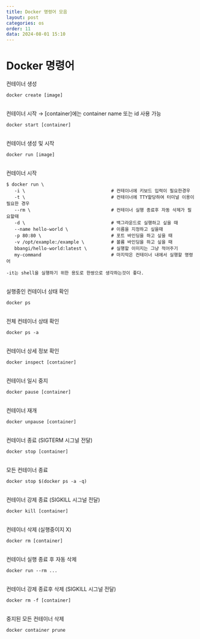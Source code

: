 ```yaml
---
title: Docker 명령어 모음
layout: post
categories: os
order: 11
data: 2024-08-01 15:10
---
```


# Docker 명령어

컨테이너 생성
```
docker create [image]
```

<br>
컨테이너 시작 → [container]에는 container name 또는 id 사용 가능

```
docker start [container]
```

<br>
컨테이너 생성 및 시작

```
docker run [image]
```

<br>
컨테이너 시작

```
$ docker run \                         
   -i \                                # 컨테이너에 키보드 입력이 필요한경우
   -t \                                # 컨테이너에 TTY할당하여 터미널 이용이 필요한 경우
   --rm \                              # 컨테이너 실행 종료후 자동 삭제가 필요할때
   -d \                                # 백그라운드로 실행하고 싶을 때
   --name hello-world \                # 이름을 지정하고 싶을때
   -p 80:80 \                          # 포트 바인딩을 하고 싶을 때
   -v /opt/example:/example \          # 볼륨 바인딩을 하고 싶을 때
   bbangi/hello-world:latest \         # 실행할 이미지는 그냥 적어주기
   my-command                          # 마지막은 컨테이너 내에서 실행할 명령어

-it는 shell을 실행하기 위한 용도로 한쌍으로 생각하는것이 좋다.
```

<br>
실행중인 컨테이너 상태 확인

```
docker ps
```

<br>
전체 컨테이너 상태 확인

```
docker ps -a
```

<br>
컨테이너 상세 정보 확인

```
docker inspect [container]
```

<br>
컨테이너 일시 중지

```
docker pause [container]
```

<br>
컨테이너 재개

```
docker unpause [container]
```

<br>
컨테이너 종료 (SIGTERM 시그널 전달)

```
docker stop [container]
```

<br>
모든 컨테이너 종료

```
docker stop $(docker ps -a -q)
```
<br>
컨테이너 강제 종료 (SIGKILL 시그널 전달)

```
docker kill [container]
```

<br>
컨테이너 삭제 (실행중이지 X)

```
docker rm [container]
```

<br>
컨테이너 실행 종료 후 자동 삭제

```
docker run --rm ...
```

<br>
컨테이너 강제 종료후 삭제 (SIGKILL 시그널 전달)

```
docker rm -f [container]
```

<br>
중지된 모든 컨테이너 삭제

```
docker container prune
```